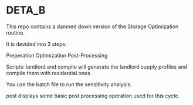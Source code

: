 # DETA_B

This repo contains a damned down version of the Storage Optimization routine.

It is devided into 3 steps:

Preperation
Optimization
Post-Processing

Scripts: landlord and compile will generate the landlord supply profiles and compile them with residential ones

You use the batch file to run the sensitivity analysis. 

post displays some basic post processing operation used for this cycle.
